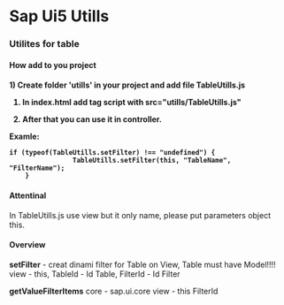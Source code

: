 # Sap Ui5 Utills

<h3>Utilites for table</h3>

 <h4>How add to you project<h4>
 1) Create folder 'utills' in your project and add file TableUtills.js
 
 1) In index.html add tag script with src="utills/TableUtills.js" 
 
 3) After that you can use it in controller. 
 
 Examle: 
 
	if (typeof(TableUtills.setFilter) !== "undefined") {
					TableUtills.setFilter(this, "TableName", "FilterName");
		}

<h4>Attentinal</h4>
In TableUtills.js use view but it only name, please put parameters object this.

 <h4>Overview</h4>
 <p><b>setFilter</b> - creat dinami filter for Table on View, Table must have Model!!!!
 view -  this, TableId - Id Table, FilterId - Id Filter

<p>
<b>getValueFilterItems</b>
 core - sap.ui.core
 view - this
 FilterId
